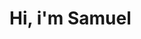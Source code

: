 # Hi, i'm Samuel

<!---
SamDoing/SamDoing is a ✨ special ✨ repository because its `README.md` (this file) appears on your GitHub profile.
You can click the Preview link to take a look at your changes.
--->
